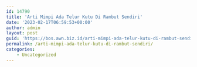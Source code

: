```yaml
---
id: 14790
title: 'Arti Mimpi Ada Telur Kutu Di Rambut Sendiri'
date: '2023-02-17T06:59:53+00:00'
author: admin
layout: post
guid: 'https://bos.awn.biz.id/arti-mimpi-ada-telur-kutu-di-rambut-sendiri/'
permalink: /arti-mimpi-ada-telur-kutu-di-rambut-sendiri/
categories:
    - Uncategorized
---
```


